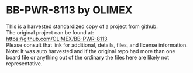 
# BB-PWR-8113 by OLIMEX  
This is a harvested standardized copy of a project from github.  
The original project can be found at:  
https://github.com/OLIMEX/BB-PWR-8113  
Please consult that link for additional, details, files, and license information.  
Note: It was auto harvested and if the original repo had more than one board file or anything out of the ordinary the files here are likely not representative.  
    